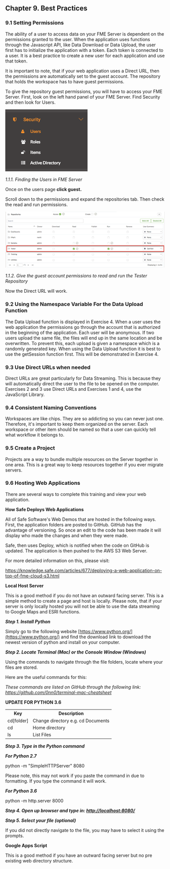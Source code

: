 Chapter 9. Best Practices
-------------------------

### 9.1 Setting Permissions

The ability of a user to access data on your FME Server is dependent on the permissions granted to the user. When the application uses
functions through the Javascript API, like Data Download or Data Upload,
the user first has to initialize the application with a token. Each
token is connected to a user. It is a best practice to create a new user
for each application and use that token.

It is important to note, that if your web application uses a
Direct URL, then the permissions are automatically set to the guest
account. The repository that holds the workspace has to have guest
permissions.

To give the repository guest permissions, you will have to access your FME Server. First, look on the left hand panel
of your FME Server. Find Security and then look for Users.

![](./Images/1.1.1.Users.png)


*1.1.1. Finding the Users in FME Server*

Once on the users page **click guest.**

Scroll down to the permissions and expand the repositories tab. Then
check the read and run permissions.

![](./Images/1.1.2.Permissions.png)

*1.1.2. Give the guest account permissions to read and run the Tester
Repository*

Now the Direct URL will work.

### 9.2 Using the Namespace Variable For the Data Upload Function

The Data Upload function is displayed in Exercise 4. When a user uses
the web application the permissions go through the account that is
authorized in the beginning of the application. Each user will be
anonymous. If two users upload the same file, the files will end up
in the same location and be overwritten. To prevent this, each upload is
given a namespace which is a randomly generated key. When using the Data
Upload function it is best to use the getSession function first. This will be demonstrated in Exercise 4.

### 9.3 Use Direct URLs when needed

Direct URLs are great particularly for Data Streaming. This is because
they will automatically direct the user to the file to be opened on the
computer. Exercises 2 and 3 use Direct URLs and Exercises 1 and
4, use the JavaScript Library.

### 9.4 Consistent Naming Conventions

Workspaces are like chips. They are so addicting so you can never just one.
Therefore, it's important to keep them organized on the server. Each
workspace or other item should be named so that a user can quickly tell
what workflow it belongs to.

### 9.5 Create a Project

Projects are a way to bundle multiple resources on the Server together
in one area. This is a great way to keep resources together if you ever
migrate servers.

### 9.6 Hosting Web Applications

There are several ways to complete this training and view your web
application.

**How Safe Deploys Web Applications**

All of Safe Software's Web Demos that are hosted in the following ways.
First, the application folders are posted to GitHub. GitHub has the
advantage of versioning. So once an edit to the code has been made it
will display who made the changes and when they were made.

Safe, then uses Deploy, which is notified when the code on GitHub is
updated. The application is then pushed to the AWS S3 Web Server.

For more detailed information on this, please visit:

https://knowledge.safe.com/articles/677/deploying-a-web-application-on-top-of-fme-cloud-s3.html

**Local Host Server**

This is a good method if you do not have an outward facing server. This
is a simple method to create a page and host is locally. Please note,
that if your server is only locally hosted you will not be able to use
the data streaming to Google Maps and ESRI functions.

***Step 1. Install Python***

Simply go to the following website
[https://www.python.org/](https://www.python.org/) and
find the download link to download the newest version of python and
install on your computer.


***Step 2. Locate Terminal (Mac) or the Console Window (Windows)***

Using the commands to navigate through the file folders, locate where
your files are stored.

Here are the useful commands for this:

*These commands are listed on GitHub through the following link:
https://github.com/0nn0/terminal-mac-cheatsheet*

**UPDATE FOR PYTHON 3.6**

<table>

<tr>
<th>Key</th>
<th>Description</th>

</tr>

<tr>
<td>cd[folder]</td>
<td>Change directory e.g. cd Documents</td>

<tr>
<td>cd</td>
<td> Home directory
</td>

<tr>
<td>ls</td>
<td>List Files</td>

</table>



***Step 3. Type in the Python command***

***For Python 2.7***

python -m "SimpleHTTPServer" 8080

Please note, this may not work if you paste the command in due to
formatting. If you type the command it will work.

***For Python 3.6***

python -m http.server 8000

***Step 4. Open up browser and type in:
[http://localhost:8080/](http://localhost:8080/)***

***Step 5. Select your file (optional)***

If you did not directly navigate to the file, you may have to select it
using the prompts.

**Google Apps Script**

This is a good method if you have an outward facing server but no pre
existing web directory structure.
